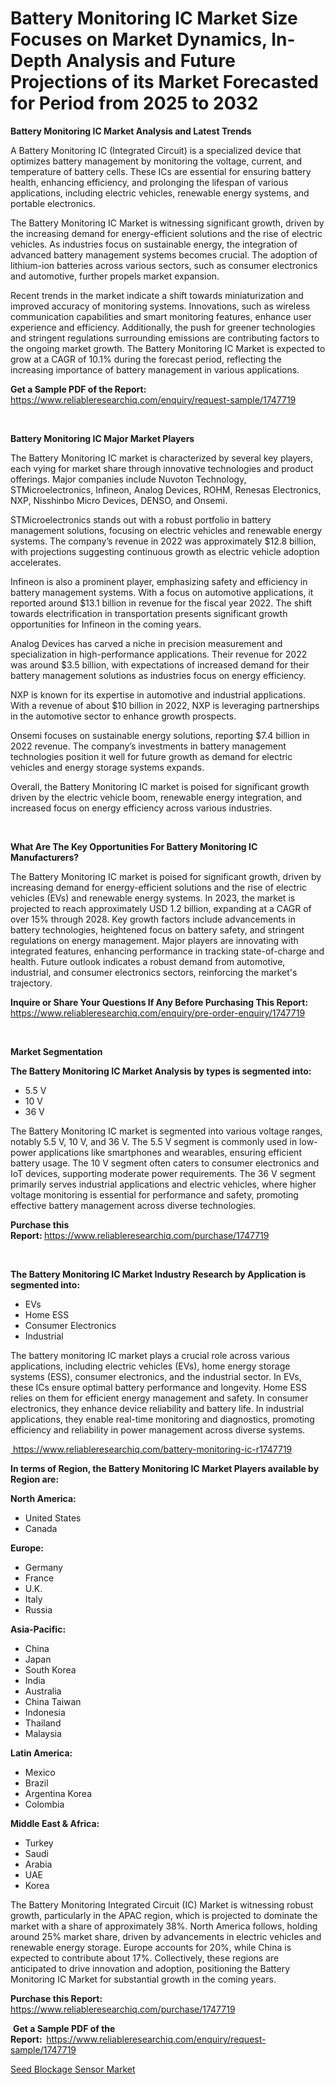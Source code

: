 <p><h1>Battery Monitoring IC Market Size Focuses on Market Dynamics, In-Depth Analysis and Future Projections of its Market Forecasted for Period from 2025 to 2032</h1></p><p><strong>Battery Monitoring IC Market Analysis and Latest Trends</strong></p>
<p><p>A Battery Monitoring IC (Integrated Circuit) is a specialized device that optimizes battery management by monitoring the voltage, current, and temperature of battery cells. These ICs are essential for ensuring battery health, enhancing efficiency, and prolonging the lifespan of various applications, including electric vehicles, renewable energy systems, and portable electronics.</p><p>The Battery Monitoring IC Market is witnessing significant growth, driven by the increasing demand for energy-efficient solutions and the rise of electric vehicles. As industries focus on sustainable energy, the integration of advanced battery management systems becomes crucial. The adoption of lithium-ion batteries across various sectors, such as consumer electronics and automotive, further propels market expansion.</p><p>Recent trends in the market indicate a shift towards miniaturization and improved accuracy of monitoring systems. Innovations, such as wireless communication capabilities and smart monitoring features, enhance user experience and efficiency. Additionally, the push for greener technologies and stringent regulations surrounding emissions are contributing factors to the ongoing market growth. The Battery Monitoring IC Market is expected to grow at a CAGR of 10.1% during the forecast period, reflecting the increasing importance of battery management in various applications.</p></p>
<p><strong>Get a Sample PDF of the Report:&nbsp;</strong> <a href="https://www.reliableresearchiq.com/enquiry/request-sample/1747719?utm_campaign=2282&utm_medium=2&utm_source=Github&utm_content=ia&utm_term=06042025&utm_id=battery-monitoring-ic">https://www.reliableresearchiq.com/enquiry/request-sample/1747719</a></p>
<p>&nbsp;</p>
<p><strong>Battery Monitoring IC Major Market Players</strong></p>
<p><p>The Battery Monitoring IC market is characterized by several key players, each vying for market share through innovative technologies and product offerings. Major companies include Nuvoton Technology, STMicroelectronics, Infineon, Analog Devices, ROHM, Renesas Electronics, NXP, Nisshinbo Micro Devices, DENSO, and Onsemi.</p><p>STMicroelectronics stands out with a robust portfolio in battery management solutions, focusing on electric vehicles and renewable energy systems. The company’s revenue in 2022 was approximately $12.8 billion, with projections suggesting continuous growth as electric vehicle adoption accelerates.</p><p>Infineon is also a prominent player, emphasizing safety and efficiency in battery management systems. With a focus on automotive applications, it reported around $13.1 billion in revenue for the fiscal year 2022. The shift towards electrification in transportation presents significant growth opportunities for Infineon in the coming years.</p><p>Analog Devices has carved a niche in precision measurement and specialization in high-performance applications. Their revenue for 2022 was around $3.5 billion, with expectations of increased demand for their battery management solutions as industries focus on energy efficiency.</p><p>NXP is known for its expertise in automotive and industrial applications. With a revenue of about $10 billion in 2022, NXP is leveraging partnerships in the automotive sector to enhance growth prospects.</p><p>Onsemi focuses on sustainable energy solutions, reporting $7.4 billion in 2022 revenue. The company’s investments in battery management technologies position it well for future growth as demand for electric vehicles and energy storage systems expands.</p><p>Overall, the Battery Monitoring IC market is poised for significant growth driven by the electric vehicle boom, renewable energy integration, and increased focus on energy efficiency across various industries.</p></p>
<p>&nbsp;</p>
<p><strong>What Are The Key Opportunities For Battery Monitoring IC Manufacturers?</strong></p>
<p><p>The Battery Monitoring IC market is poised for significant growth, driven by increasing demand for energy-efficient solutions and the rise of electric vehicles (EVs) and renewable energy systems. In 2023, the market is projected to reach approximately USD 1.2 billion, expanding at a CAGR of over 15% through 2028. Key growth factors include advancements in battery technologies, heightened focus on battery safety, and stringent regulations on energy management. Major players are innovating with integrated features, enhancing performance in tracking state-of-charge and health. Future outlook indicates a robust demand from automotive, industrial, and consumer electronics sectors, reinforcing the market's trajectory.</p></p>
<p><strong>Inquire or Share Your Questions If Any Before Purchasing This Report:</strong> <a href="https://www.reliableresearchiq.com/enquiry/pre-order-enquiry/1747719?utm_campaign=2282&utm_medium=2&utm_source=Github&utm_content=ia&utm_term=06042025&utm_id=battery-monitoring-ic">https://www.reliableresearchiq.com/enquiry/pre-order-enquiry/1747719</a></p>
<p>&nbsp;</p>
<p><strong>Market Segmentation</strong></p>
<p><strong>The Battery Monitoring IC Market Analysis by types is segmented into:</strong></p>
<p><ul><li>5.5 V</li><li>10 V</li><li>36 V</li></ul></p>
<p><p>The Battery Monitoring IC market is segmented into various voltage ranges, notably 5.5 V, 10 V, and 36 V. The 5.5 V segment is commonly used in low-power applications like smartphones and wearables, ensuring efficient battery usage. The 10 V segment often caters to consumer electronics and IoT devices, supporting moderate power requirements. The 36 V segment primarily serves industrial applications and electric vehicles, where higher voltage monitoring is essential for performance and safety, promoting effective battery management across diverse technologies.</p></p>
<p><strong>Purchase this Report:&nbsp;</strong><a href="https://www.reliableresearchiq.com/purchase/1747719?utm_campaign=2282&utm_medium=2&utm_source=Github&utm_content=ia&utm_term=06042025&utm_id=battery-monitoring-ic">https://www.reliableresearchiq.com/purchase/1747719</a></p>
<p>&nbsp;</p>
<p><strong>The Battery Monitoring IC Market Industry Research by Application is segmented into:</strong></p>
<p><ul><li>EVs</li><li>Home ESS</li><li>Consumer Electronics</li><li>Industrial</li></ul></p>
<p><p>The battery monitoring IC market plays a crucial role across various applications, including electric vehicles (EVs), home energy storage systems (ESS), consumer electronics, and the industrial sector. In EVs, these ICs ensure optimal battery performance and longevity. Home ESS relies on them for efficient energy management and safety. In consumer electronics, they enhance device reliability and battery life. In industrial applications, they enable real-time monitoring and diagnostics, promoting efficiency and reliability in power management across diverse systems.</p></p>
<p><a href="https://www.reliableresearchiq.com/battery-monitoring-ic-r1747719?utm_campaign=2282&utm_medium=2&utm_source=Github&utm_content=ia&utm_term=06042025&utm_id=battery-monitoring-ic">&nbsp;https://www.reliableresearchiq.com/battery-monitoring-ic-r1747719</a></p>
<p><strong>In terms of Region, the Battery Monitoring IC Market Players available by Region are:</strong></p>
<p>
    <p> <strong> North America: </strong>
        <ul>
            <li>United States</li>
            <li>Canada</li>
        </ul>
        </p> 
    <p> <strong> Europe: </strong>
        <ul>
            <li>Germany</li>
            <li>France</li>
            <li>U.K.</li>
            <li>Italy</li>
            <li>Russia</li>
        </ul>
        </p> 
    <p> <strong> Asia-Pacific: </strong>
        <ul>
            <li>China</li>
            <li>Japan</li>
            <li>South Korea</li>
            <li>India</li>
            <li>Australia</li>
            <li>China Taiwan</li>
            <li>Indonesia</li>
            <li>Thailand</li>
            <li>Malaysia</li>
        </ul>
        </p> 
    <p> <strong> Latin America: </strong>
        <ul>
            <li>Mexico</li>
            <li>Brazil</li>
            <li>Argentina Korea</li>
            <li>Colombia</li>
        </ul>
        </p> 
    <p> <strong> Middle East & Africa: </strong>
        <ul>
            <li>Turkey</li>
            <li>Saudi</li>
            <li>Arabia</li>
            <li>UAE</li>
            <li>Korea</li>
        </ul>
    </p>
    </p>
<p><p>The Battery Monitoring Integrated Circuit (IC) Market is witnessing robust growth, particularly in the APAC region, which is projected to dominate the market with a share of approximately 38%. North America follows, holding around 25% market share, driven by advancements in electric vehicles and renewable energy storage. Europe accounts for 20%, while China is expected to contribute about 17%. Collectively, these regions are anticipated to drive innovation and adoption, positioning the Battery Monitoring IC Market for substantial growth in the coming years.</p></p>
<p><strong>Purchase this Report: </strong><a href="https://www.reliableresearchiq.com/purchase/1747719?utm_campaign=2282&utm_medium=2&utm_source=Github&utm_content=ia&utm_term=06042025&utm_id=battery-monitoring-ic">https://www.reliableresearchiq.com/purchase/1747719</a></p>
<p>&nbsp;<strong>Get a Sample PDF of the Report:&nbsp;&nbsp;</strong><a href="https://www.reliableresearchiq.com/enquiry/request-sample/1747719?utm_campaign=2282&utm_medium=2&utm_source=Github&utm_content=ia&utm_term=06042025&utm_id=battery-monitoring-ic">https://www.reliableresearchiq.com/enquiry/request-sample/1747719</a></p>
<p><strong></strong></p>
<p><p><a href="https://github.com/NargisHussain432/Market-Research-Report-List-2/blob/main/seed-blockage-sensor-market.md?utm_campaign=2282&utm_medium=2&utm_source=Github&utm_content=ia&utm_term=06042025&utm_id=battery-monitoring-ic">Seed Blockage Sensor Market</a></p></p>